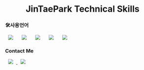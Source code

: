<h1 align="center"> JinTaePark Technical Skills</h1>

<h3>🛠사용언어</h3>
<div>
<img src="https://img.shields.io/static/v1?label=skill&message=DeepLearning&color=brighgreen" style="height : auto; margin-left : 10px; margin-right : 10px;"/></a>&nbsp;
<img src="https://img.shields.io/static/v1?label=language&message=python&color=green" style="height : auto; margin-left : 10px; margin-right : 10px;"/></a>&nbsp;
<img src="https://img.shields.io/static/v1?label=language&message=java&color=yellow" style="height : auto; margin-left : 10px; margin-right : 10px;"/></a>&nbsp;
<img src="https://img.shields.io/static/v1?label=arc&message=HTML5&color=orange" style="height : auto; margin-left : 10px; margin-right : 10px;"/></a>&nbsp;
<img src="https://img.shields.io/static/v1?label=frm&message=SpringFramework&color=yellowgreen" style="height : auto; margin-left : 10px; margin-right : 10px;"/></a>&nbsp;
</div>

<h3>Contact Me</h3>
<a href="https://tmong23@naver.com">
<img src="http://img.shields.io/badge/Naver-00D182?style=flat&logo=Emby&logoColor=white&link=https://velog.io/@987412563"
        style="height : auto; margin-left : 10px; margin-right : 10px;"/>
</a>
<a href="https://wlsxo05@gmail.com">
    <img src="http://img.shields.io/badge/Gmail-EA4335?style=flat&logo=Gmail&logoColor=white&link=https://i987412563i@gmail.com"
        style="height : auto; margin-left : 10px; margin-right : 10px;"/>
</a>
